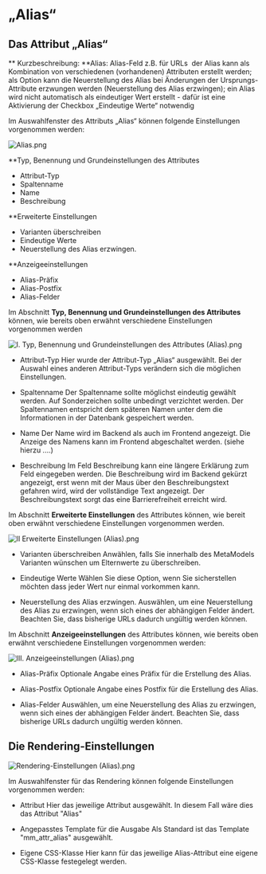 # „Alias“

## Das Attribut „Alias“

** Kurzbeschreibung:
**Alias: Alias-Feld z.B. für URLs  der Alias kann als Kombination von verschiedenen (vorhandenen) Attributen erstellt werden; als Option kann die Neuerstellung des Alias bei Änderungen der Ursprungs-Attribute erzwungen werden (Neuerstellung des Alias erzwingen); ein Alias wird nicht automatisch als eindeutiger Wert erstellt - dafür ist eine Aktivierung der Checkbox „Eindeutige Werte“ notwendig 

Im Auswahlfenster des Attributs „Alias“ können folgende Einstellungen vorgenommen werden:

![Alias.png](http://)

**Typ, Benennung und Grundeinstellungen des Attributes

- Attribut-Typ
- Spaltenname
- Name
- Beschreibung


**Erweiterte Einstellungen

- Varianten überschreiben
- Eindeutige Werte
- Neuerstellung des Alias erzwingen.


**Anzeigeeinstellungen

- Alias-Präfix
- Alias-Postfix
- Alias-Felder

Im Abschnitt **Typ, Benennung und Grundeinstellungen des Attributes** können, wie bereits oben erwähnt verschiedene Einstellungen vorgenommen werden

![I. Typ, Benennung und Grundeinstellungen des Attributes (Alias).png
](http://)

- Attribut-Typ
Hier wurde der Attribut-Typ „Alias“ ausgewählt. Bei der Auswahl eines anderen Attribut-Typs verändern sich die möglichen Einstellungen.

- Spaltenname
Der Spaltenname sollte möglichst eindeutig gewählt werden. Auf Sonderzeichen sollte unbedingt verzichtet werden. Der Spaltennamen entspricht dem späteren Namen unter dem die Informationen in der Datenbank gespeichert werden.

- Name
Der Name wird im Backend als auch im Frontend angezeigt. Die Anzeige des Namens kann im Frontend abgeschaltet werden. (siehe hierzu ....)

- Beschreibung
Im Feld Beschreibung kann eine längere Erklärung zum Feld eingegeben werden. Die Beschreibung wird im Backend gekürzt angezeigt, erst wenn mit der Maus über den Beschreibungstext gefahren wird, wird der vollständige Text angezeigt.
Der Beschreibungstext sorgt das eine Barrierefreiheit erreicht wird.

Im Abschnitt **Erweiterte Einstellungen** des Attributes können, wie bereit oben erwähnt verschiedene Einstellungen vorgenommen werden.

![II Erweiterte Einstellungen (Alias).png](http://)

- Varianten überschreiben
Anwählen, falls Sie innerhalb des MetaModels Varianten wünschen um Elternwerte zu überschreiben.

- Eindeutige Werte
Wählen Sie diese Option, wenn Sie sicherstellen möchten dass jeder Wert nur einmal vorkommen kann.

- Neuerstellung des Alias erzwingen.
Auswählen, um eine Neuerstellung des Alias zu erzwingen, wenn sich eines der abhängigen Felder ändert. Beachten Sie, dass bisherige URLs dadurch ungültig werden können.


Im Abschnitt **Anzeigeeinstellungen** des Attributes können, wie bereits oben erwähnt verschiedene Einstellungen vorgenommen werden:

![III. Anzeigeeinstellungen (Alias).png](http://)

- Alias-Präfix
Optionale Angabe eines Präfix für die Erstellung des Alias.

- Alias-Postfix
Optionale Angabe eines Postfix für die Erstellung des Alias.

- Alias-Felder
Auswählen, um eine Neuerstellung des Alias zu erzwingen, wenn sich eines der abhängigen Felder ändert. Beachten Sie, dass bisherige URLs dadurch ungültig werden können.


## Die Rendering-Einstellungen

![Rendering-Einstellungen (Alias).png](http://)

Im Auswahlfenster für das Rendering können folgende Einstellungen vorgenommen werden:

- Attribut
Hier das jeweilige Attribut ausgewählt. In diesem Fall wäre dies das Attribut "Alias"

- Angepasstes Template für die Ausgabe
Als Standard ist das Template "mm_attr_alias" ausgewählt.

- Eigene CSS-Klasse
Hier kann für das jeweilige Alias-Attribut eine eigene CSS-Klasse festegelegt werden.

